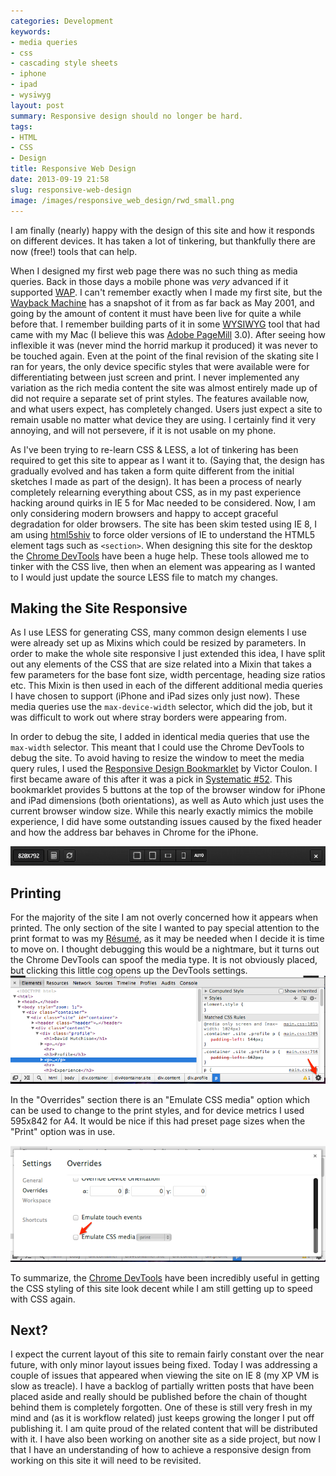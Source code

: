 ```yaml
---
categories: Development
keywords:
- media queries
- css
- cascading style sheets
- iphone
- ipad
- wysiwyg
layout: post
summary: Responsive design should no longer be hard.
tags:
- HTML
- CSS
- Design
title: Responsive Web Design
date: 2013-09-19 21:58
slug: responsive-web-design
image: /images/responsive_web_design/rwd_small.png
---
```

I am finally (nearly) happy with the design of this site and how it responds on different devices. It has taken a lot of tinkering, but thankfully there are now (free!) tools that can help.

<!--more-->

When I designed my first web page there was no such thing as media queries. Back in those days a mobile phone was *very* advanced if it supported [WAP](http://en.wikipedia.org/wiki/Wireless_Application_Protocol "Wireless Application Protocol - Wikipedia, the free encyclopedia"). I can't remember exactly when I made my first site, but the [Wayback Machine](http://archive.org/web/web.php "Internet Archive Wayback Machine") has a snapshot of it from as far back as May 2001, and going by the amount of content it must have been live for quite a while before that. I remember building parts of it in some [WYSIWYG](http://en.wikipedia.org/wiki/WYSIWYG "WYSIWYG - Wikipedia, the free encyclopedia") tool that had came with my Mac (I believe this was [Adobe PageMill](http://en.wikipedia.org/wiki/WYSIWYG "WYSIWYG - Wikipedia, the free encyclopedia") 3.0). After seeing how inflexible it was (never mind the horrid markup it produced) it was never to be touched again. Even at the point of the final revision of the skating site I ran for years, the only device specific styles that were available were for differentiating between just screen and print. I never implemented any variation as the rich media content the site was almost entirely made up of did not require a separate set of print styles. The features available now, and what users expect, has completely changed. Users just expect a site to remain usable no matter what device they are using. I certainly find it very annoying, and will not persevere, if it is not usable on my phone.  

As I've been trying to re-learn CSS & LESS, a lot of tinkering has been required to get this site to appear as I want it to. (Saying that, the design has gradually evolved and has taken a form quite different from the initial sketches I made as part of the design). It has been a process of nearly completely relearning everything about CSS, as in my past experience hacking around quirks in IE 5 for Mac needed to be considered. Now, I am only considering modern browsers and happy to accept graceful degradation for older browsers. The site has been skim tested using IE 8, I am using [html5shiv](http://code.google.com/p/html5shiv/ "html5shiv - HTML5 IE enabling script - Google Project Hosting") to force older versions of IE to understand the HTML5 element tags such as `<section>`.  When designing this site for the desktop the [Chrome DevTools](https://developers.google.com/chrome-developer-tools/ "Chrome DevTools") have been a huge help. These tools allowed me to tinker with the CSS live, then when an element was appearing as I wanted to I would just update the source LESS file to match my changes.

## Making the Site Responsive ##
As I use LESS for generating CSS, many common design elements I use were already set up as Mixins which could be resized by parameters. In order to make the whole site responsive I just extended this idea, I have split out any elements of the CSS that are size related into a Mixin that takes a few parameters for the base font size, width percentage, heading size ratios etc. This Mixin is then used in each of the different additional media queries I have chosen to support (iPhone and iPad sizes only just now). These media queries use the `max-device-width` selector, which did the job, but it was difficult to work out where stray borders were appearing from.

In order to debug the site, I added in identical media queries that use the `max-width` selector. This meant that I could use the Chrome DevTools to debug the site. To avoid having to resize the window to meet the media query rules, I used the [Responsive Design Bookmarklet](http://responsive.victorcoulon.fr/ "Responsive Design Bookmarklet") by Victor Coulon. I first became aware of this after it was a pick in [Systematic #52](http://5by5.tv/systematic/52 "5by5 | Systematic #52: Robert Palmer - Addicted to freelancing"). This bookmarklet provides 5 buttons at the top of the browser window for iPhone and iPad dimensions (both orientations), as well as Auto which just uses the current browser window size. While this nearly exactly mimics the mobile experience, I did have some outstanding issues caused by the fixed header and how the address bar behaves in Chrome for the iPhone.

![Image](/images/responsive_web_design/rwd_options.png "Responsive Design Bookmarklet options")

## Printing ##
For the majority of the site I am not overly concerned how it appears when printed. The only section of the site I wanted to pay special attention to the print format to was my [Résumé](/profile/ "Profile"), as it may be needed when I decide it is time to move on. I thought debugging this would be a nightmare, but it turns out the Chrome DevTools can spoof the media type. It is not obviously placed, but clicking this little cog opens up the DevTools settings. 
![Image](/images/responsive_web_design/chrome_devtools_settings.png "Location of settings in Chrome DevTools")

In the "Overrides" section there is  an "Emulate CSS media" option which can be used to change to the print styles, and for device metrics I used 595x842 for A4. It would be nice if this had preset page sizes when the "Print" option was in use.

![Image](/images/responsive_web_design/print_override.png "DevTools Print Override setting")

To summarize, the  [Chrome DevTools](https://developers.google.com/chrome-developer-tools/ "Chrome DevTools") have been incredibly useful in getting the CSS styling of this site look decent while I am still getting up to speed with CSS again. 
## Next?  ##
I expect the current layout of this site to remain fairly constant over the near future, with only minor layout issues being fixed. Today I was addressing a couple of issues that appeared when viewing the site on IE 8 (my XP VM is slow as treacle). I have a backlog of partially written posts that have been placed aside and really should be published before the chain of thought behind them is completely forgotten. One of these is still very fresh in my mind and (as it is workflow related) just keeps growing the longer I put off publishing it. I am quite proud of the related content that will be distributed with it. I have also been working on another site as a side project, but now I that I have an understanding of how to achieve a responsive design from working on this site it will need to be revisited.
